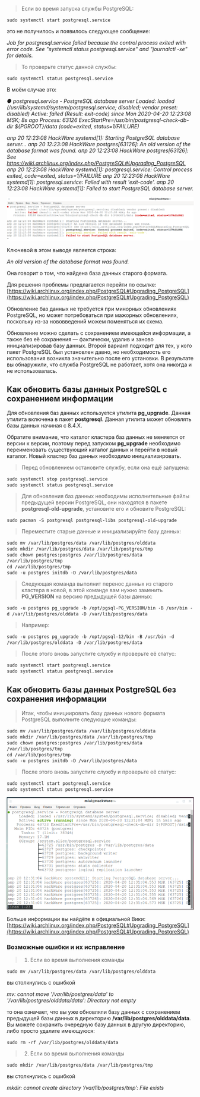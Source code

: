 
>Если во время запуска службы PostgreSQL:
```shell
sudo systemctl start postgresql.service
```

это не получилось и появилось следующее сообщение:

*Job for postgresql.service failed because the control process exited with error code.*
*See "systemctl status postgresql.service" and "journalctl -xe" for details.*

>То проверьте статус данной службы:
```shell
sudo systemctl status postgresql.service
```

В моём случае это:

*● postgresql.service - PostgreSQL database server*
     *Loaded: loaded (/usr/lib/systemd/system/postgresql.service; disabled; vendor preset: disabled)*
     *Active: failed (Result: exit-code) since Mon 2020-04-20 12:23:08 MSK; 8s ago*
    *Process: 63126 ExecStartPre=/usr/bin/postgresql-check-db-dir ${PGROOT}/data (code=exited, status=1/FAILURE)*

*апр 20 12:23:08 HackWare systemd[1]: Starting PostgreSQL database server...*
*апр 20 12:23:08 HackWare postgres[63126]: An old version of the database format was found.*
*апр 20 12:23:08 HackWare postgres[63126]: See https://wiki.archlinux.org/index.php/PostgreSQL#Upgrading_PostgreSQL*
*апр 20 12:23:08 HackWare systemd[1]: postgresql.service: Control process exited, code=exited, status=1/FAILURE*
*апр 20 12:23:08 HackWare systemd[1]: postgresql.service: Failed with result 'exit-code'.*
*апр 20 12:23:08 HackWare systemd[1]: Failed to start PostgreSQL database server.*

[![|800](/Media/PostgreSQL_error_An_old_version/image_1.png)](https://blackarch.ru/wp-content/uploads/2020/04/postgresql.service-error.png)

Ключевой в этом выводе является строка:

*An old version of the database format was found.*

Она говорит о том, что найдена база данных старого формата.

Для решения проблемы предлагается перейти по ссылке: [https://wiki.archlinux.org/index.php/PostgreSQL#Upgrading_PostgreSQL](https://wiki.archlinux.org/index.php/PostgreSQL#Upgrading_PostgreSQL)

Обновление баз данных не требуется при минорных обновлениях PostgreSQL, но может потребоваться при мажорных обновлениях, поскольку из-за нововведений можем поменяться их схема.

Обновление можно сделать с сохранением имеющейся информации, а также без её сохранения — фактически, удалив и заново инициализировав базу данных. Второй вариант подходит для тех, у кого пакет PostgreSQL был установлен давно, но необходимость его использования возникла значительно после его установки. В результате вы обнаружили, что служба PostgreSQL не работает, хотя она никогда и не использовалась.
## Как обновить базы данных PostgreSQL с сохранением информации  

Для обновления баз данных используется утилита **pg_upgrade**. Данная утилита включена в пакет **postgresql**. Данная утилита может обновлять базы данных начиная с 8.4.X.

Обратите внимание, что каталог кластера баз данных не меняется от версии к версии, поэтому перед запуском **pg_upgrade** необходимо переименовать существующий каталог данных и перейти в новый каталог. Новый кластер баз данных необходимо инициализировать.

>Перед обновлением остановите службу, если она ещё запущена:
```shell
sudo systemctl stop postgresql.service
sudo systemctl status postgresql.service
```

>Для обновления баз данных необходимы исполнительные файлы предыдущей версии PostgreSQL, они находятся в пакете **postgresql-old-upgrade**, установите его и обновите PostgreSQL:
```shell
sudo pacman -S postgresql postgresql-libs postgresql-old-upgrade
```

>Переместите старые данные и инициализируйте базу данных:
```shell
sudo mv /var/lib/postgres/data /var/lib/postgres/olddata
sudo mkdir /var/lib/postgres/data /var/lib/postgres/tmp
sudo chown postgres:postgres /var/lib/postgres/data /var/lib/postgres/tmp
cd /var/lib/postgres/tmp
sudo -u postgres initdb -D /var/lib/postgres/data
```

>Следующая команда выполнит перенос данных из старого кластера в новой, в этой команде вам нужно заменить **PG_VERSION** на версию предыдущей базы данных:
```shell
sudo -u postgres pg_upgrade -b /opt/pgsql-PG_VERSION/bin -B /usr/bin -d /var/lib/postgres/olddata -D /var/lib/postgres/data
```

>Например:
```shell
sudo -u postgres pg_upgrade -b /opt/pgsql-12/bin -B /usr/bin -d /var/lib/postgres/olddata -D /var/lib/postgres/data
```

>После этого вновь запустите службу и проверьте её статус:
```shell
sudo systemctl start postgresql.service
sudo systemctl status postgresql.service
```

## Как обновить базы данных PostgreSQL без сохранения информации  

>Итак, чтобы инициировать базу данных нового формата PostgreSQL выполните следующие команды:
```shell
sudo mv /var/lib/postgres/data /var/lib/postgres/olddata
sudo mkdir /var/lib/postgres/data /var/lib/postgres/tmp
sudo chown postgres:postgres /var/lib/postgres/data /var/lib/postgres/tmp
cd /var/lib/postgres/tmp
sudo -u postgres initdb -D /var/lib/postgres/data
```

>После этого вновь запустите службу и проверьте её статус:
```shell
sudo systemctl start postgresql.service
sudo systemctl status postgresql.service
```

[![|800](/Media/PostgreSQL_error_An_old_version/image_2.png)](https://blackarch.ru/wp-content/uploads/2020/04/postgresql.service-running.png)

Больше информации вы найдёте в официальной Вики: [https://wiki.archlinux.org/index.php/PostgreSQL#Upgrading_PostgreSQL](https://wiki.archlinux.org/index.php/PostgreSQL#Upgrading_PostgreSQL)
### Возможные ошибки и их исправление  

>1. Если во время выполнения команды
```shell
sudo mv /var/lib/postgres/data /var/lib/postgres/olddata
```

вы столкнулись с ошибкой

*mv: cannot move '/var/lib/postgres/data' to '/var/lib/postgres/olddata/data': Directory not empty*

то она означает, что вы уже обновляли базу данных с сохранением предыдущей базы данных в директорию **/var/lib/postgres/olddata/data**. Вы можете сохранить очередную базу данных в другую директорию, либо просто удалите имеющуюся:

```shell
sudo rm -rf /var/lib/postgres/olddata/data
```

>2. Если во время выполнения команды
```shell
sudo mkdir /var/lib/postgres/data /var/lib/postgres/tmp
```

вы столкнулись с ошибкой

*mkdir: cannot create directory ‘/var/lib/postgres/tmp’: File exists*

